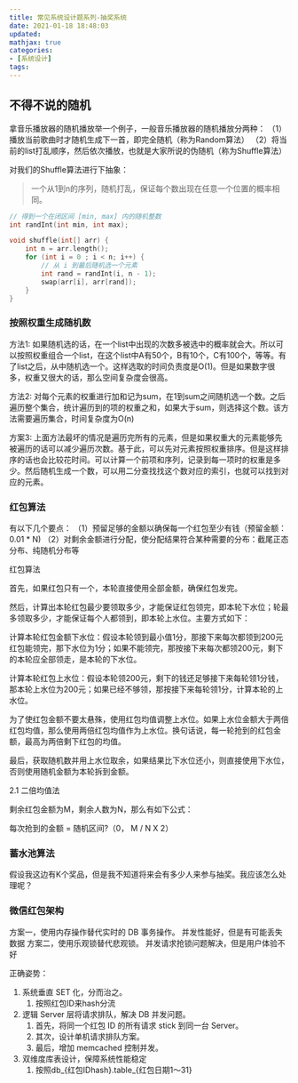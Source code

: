 ```yaml
---
title: 常见系统设计题系列-抽奖系统
date: 2021-01-18 18:48:03
updated:
mathjax: true
categories:
- [系统设计]
tags: 
---
```


## 不得不说的随机

拿音乐播放器的随机播放举一个例子，一般音乐播放器的随机播放分两种：
（1）播放当前歌曲时才随机生成下一首，即完全随机（称为Random算法）
（2）将当前的list打乱顺序，然后依次播放，也就是大家所说的伪随机（称为Shuffle算法）

对我们的Shuffle算法进行下抽象：

> 一个从1到n的序列，随机打乱，保证每个数出现在任意一个位置的概率相同。

<!-- more -->

```cpp
// 得到一个在闭区间 [min, max] 内的随机整数
int randInt(int min, int max);

void shuffle(int[] arr) {
    int n = arr.length();
    for (int i = 0 ; i < n; i++) {
        // 从 i 到最后随机选一个元素
        int rand = randInt(i, n - 1);
        swap(arr[i], arr[rand]);
    }
}
```

### 按照权重生成随机数

方法1: 如果随机选的话，在一个list中出现的次数多被选中的概率就会大。所以可以按照权重组合一个list，在这个list中A有50个，B有10个，C有100个，等等。有了list之后，从中随机选一个。这样选取的时间负责度是O(1)。但是如果数字很多，权重又很大的话，那么空间复杂度会很高。

方法2: 对每个元素的权重进行加和记为sum，在1到sum之间随机选一个数。之后遍历整个集合，统计遍历到的项的权重之和，如果大于sum，则选择这个数。该方法需要遍历集合，时间复杂度为O(n)

方案3: 上面方法最坏的情况是遍历完所有的元素，但是如果权重大的元素能够先被遍历的话可以减少遍历次数。基于此，可以先对元素按照权重排序。但是这样排序的话也会比较花时间。可以计算一个前项和序列，记录到每一项时的权重是多少。然后随机生成一个数，可以用二分查找找这个数对应的索引，也就可以找到对应的元素。

### 红包算法

有以下几个要点：
（1）预留足够的金额以确保每一个红包至少有钱（预留金额：0.01 * N)
（2）对剩余金额进行分配，使分配结果符合某种需要的分布：截尾正态分布、纯随机分布等

红包算法

首先，如果红包只有一个，本轮直接使用全部金额，确保红包发完。

然后，计算出本轮红包最少要领取多少，才能保证红包领完，即本轮下水位；轮最多领取多少，才能保证每个人都领到，即本轮上水位。主要方式如下：

计算本轮红包金额下水位：假设本轮领到最小值1分，那接下来每次都领到200元红包能领完，那下水位为1分；如果不能领完，那按接下来每次都领200元，剩下的本轮应全部领走，是本轮的下水位。

计算本轮红包上水位：假设本轮领200元，剩下的钱还足够接下来每轮领1分钱，那本轮上水位为200元；如果已经不够领，那按接下来每轮领1分，计算本轮的上水位。

为了使红包金额不要太悬殊，使用红包均值调整上水位。如果上水位金额大于两倍红包均值，那么使用两倍红包均值作为上水位。换句话说，每一轮抢到的红包金额，最高为两倍剩下红包的均值。

最后，获取随机数并用上水位取余，如果结果比下水位还小，则直接使用下水位，否则使用随机金额为本轮拆到金额。

2.1 二倍均值法

剩余红包金额为M，剩余人数为N，那么有如下公式：

每次抢到的金额 = 随机区间?（0， M / N X 2）

### 蓄水池算法

假设我这边有K个奖品，但是我不知道将来会有多少人来参与抽奖。我应该怎么处理呢？

### 微信红包架构

方案一，使用内存操作替代实时的 DB 事务操作。
    并发性能好，但是有可能丢失数据
方案二，使用乐观锁替代悲观锁。
    并发请求抢锁问题解决，但是用户体验不好

正确姿势：

1. 系统垂直 SET 化，分而治之。
   1. 按照红包ID来hash分流
2. 逻辑 Server 层将请求排队，解决 DB 并发问题。
   1. 首先，将同一个红包 ID 的所有请求 stick 到同一台 Server。
   2. 其次，设计单机请求排队方案。
   3. 最后，增加 memcached 控制并发。
3. 双维度库表设计，保障系统性能稳定
   1. 按照db_{红包IDhash}.table_{红包日期1～31}




